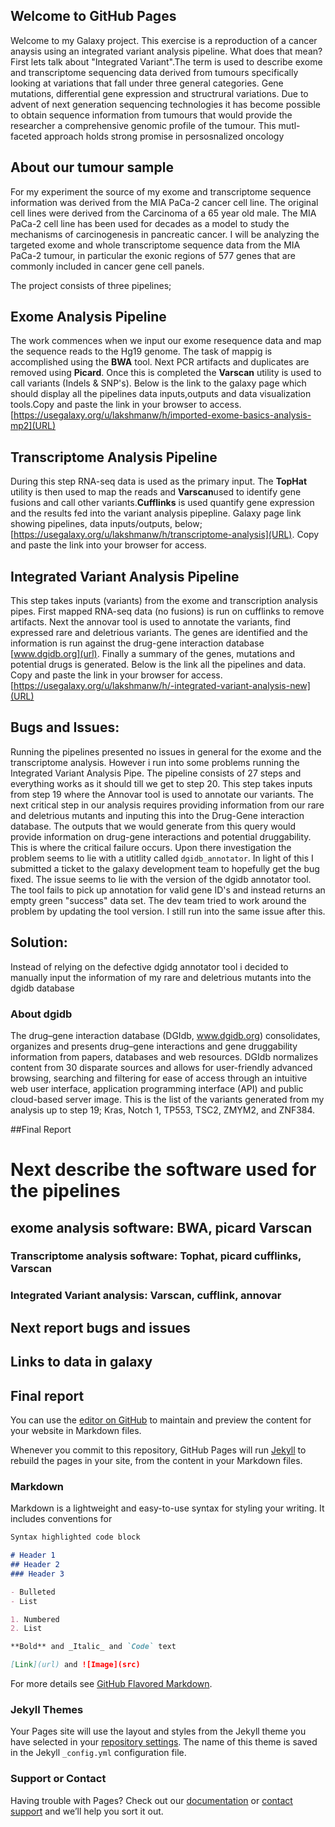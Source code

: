 ## Welcome to GitHub Pages
Welcome to my Galaxy project. This exercise is a reproduction of a cancer anaysis using an integrated variant analysis pipeline. What does that mean? First lets talk about  "Integrated Variant".The term is used to describe exome and transcriptome sequencing data derived from tumours specifically looking at variations that fall under three general categories. Gene mutations, differential gene expression and structrural variations. Due to advent of next generation sequencing technologies it has become possible to obtain sequence information from tumours that would provide the researcher a comprehensive genomic profile of the tumour. This mutl-faceted approach holds strong promise in persosnalized oncology

## About our tumour sample
For my experiment the source of my exome and transcriptome sequence information was derived from the MIA PaCa-2 cancer cell line. The original cell lines were derived from the Carcinoma of a 65 year old male. The MIA PaCa-2 cell line has been used for decades as a model to study the mechanisms of carcinogenesis in pancreatic cancer. I will be analyzing the targeted exome and whole transcriptome sequence data from the MIA PaCa-2 tumour, in particular the exonic regions of 577 genes that are commonly included in cancer gene cell panels.


The project consists of three pipelines;

## Exome Analysis Pipeline
The work commences when we input our exome resequence data and map the sequence reads to the Hg19 genome. The task of mappig is accomplished using the **BWA** tool. Next PCR artifacts and duplicates are removed using **Picard**. Once this is completed the **Varscan** utility is used to call variants (Indels & SNP's). Below is the link to the galaxy page which should display all the pipelines data inputs,outputs and data visualization tools.Copy and paste the link in your browser to access.
[https://usegalaxy.org/u/lakshmanw/h/imported-exome-basics-analysis-mp2](URL)


## Transcriptome Analysis Pipeline
During this step RNA-seq data is used as the primary input. The **TopHat** utility is then used to map the reads and **Varscan**used to identify gene fusions and call other variants.**Cufflinks** is used quantify gene expression and the results fed into the variant analysis pipepline. Galaxy page link showing pipelines, data inputs/outputs, below;
[https://usegalaxy.org/u/lakshmanw/h/transcriptome-analysis](URL). Copy and paste the link into your browser for access.

## Integrated Variant Analysis Pipeline
This step takes inputs (variants) from the exome and transcription analysis pipes. First mapped RNA-seq data (no fusions) is run on cufflinks to remove artifacts. Next the annovar tool is used to annotate the variants, find expressed rare and deletrious variants. The genes are identified and the information is run against the drug-gene interaction database [www.dgidb.org](url). Finally a summary of the genes, mutations and potential drugs is generated. Below is the link all the pipelines and data. Copy and paste the link in your browser for access.
[https://usegalaxy.org/u/lakshmanw/h/-integrated-variant-analysis-new](URL)

## Bugs and Issues:
Running the pipelines presented no issues in general for the exome and the transcriptome analysis. However i run into some problems running the Integrated Variant Analysis Pipe. 
The pipeline consists of 27 steps and everything works as it should till we get to step 20. This step takes inputs from step 19 where the Annovar tool is used to annotate our variants. The next critical step in our analysis requires providing information from our rare and deletrious mutants and inputing this into the Drug-Gene interaction database. The outputs that we would generate from this query would provide information on drug-gene interactions and potential druggability. This is where the critical failure occurs. Upon there investigation the problem seems to lie with a utitlity  called `dgidb_annotator`. In light of this I submitted a ticket to the galaxy development team to hopefully get the bug fixed. The issue seems to lie with the version of the dgidb annotator tool. The tool fails to pick up annotation for valid gene ID's and instead returns an empty green "success" data set.
The dev team tried to work around the problem by updating the tool version. I still run into the same issue after this.

## Solution:
 Instead of relying on the defective dgidg annotator tool i decided to manually input the information of my rare and deletrious mutants into the dgidb database
 ### About dgidb
 The drug–gene interaction database (DGIdb, www.dgidb.org) consolidates, organizes and presents drug–gene interactions and gene druggability information from papers, databases and web resources. DGIdb normalizes content from 30 disparate sources and allows for user-friendly advanced browsing, searching and filtering for ease of access through an intuitive web user interface, application programming interface (API) and public cloud-based server image.
This is the list of the variants generated from my analysis up to step 19;
Kras, Notch 1, TP553, TSC2, ZMYM2,  and ZNF384.


##Final Report




# Next describe the software used for the pipelines
## exome analysis software: BWA, picard Varscan
### Transcriptome analysis software: Tophat, picard cufflinks, Varscan
### Integrated Variant analysis: Varscan, cufflink, annovar


## Next report bugs and issues

## Links to data in galaxy

## Final report

You can use the [editor on GitHub](https://github.com/lmarkal/Galaxy-Integrated-variant-analysis/edit/master/index.md) to maintain and preview the content for your website in Markdown files.

Whenever you commit to this repository, GitHub Pages will run [Jekyll](https://jekyllrb.com/) to rebuild the pages in your site, from the content in your Markdown files.

### Markdown

Markdown is a lightweight and easy-to-use syntax for styling your writing. It includes conventions for

```markdown
Syntax highlighted code block

# Header 1
## Header 2
### Header 3

- Bulleted
- List

1. Numbered
2. List

**Bold** and _Italic_ and `Code` text

[Link](url) and ![Image](src)


```

For more details see [GitHub Flavored Markdown](https://guides.github.com/features/mastering-markdown/).

### Jekyll Themes

Your Pages site will use the layout and styles from the Jekyll theme you have selected in your [repository settings](https://github.com/lmarkal/Galaxy-Integrated-variant-analysis/settings). The name of this theme is saved in the Jekyll `_config.yml` configuration file.

### Support or Contact

Having trouble with Pages? Check out our [documentation](https://help.github.com/categories/github-pages-basics/) or [contact support](https://github.com/contact) and we’ll help you sort it out.
